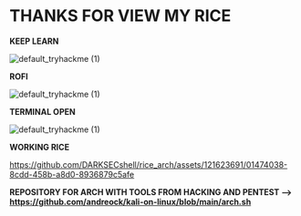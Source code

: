 # THANKS FOR VIEW MY RICE
**KEEP LEARN**

![default_tryhackme (1)](https://github.com/DARKSECshell/rice_arch/assets/121623691/ec0a7162-1de9-4561-9cdc-8b1eccb8c613)




**ROFI**

![default_tryhackme (1)](https://github.com/DARKSECshell/rice_arch/assets/121623691/09a58109-782c-429c-9682-f7e45c96032d)



**TERMINAL OPEN**

![default_tryhackme (1)](https://github.com/DARKSECshell/rice_arch/assets/121623691/a5de229b-6076-416a-b385-a4516f0d13dc)



**WORKING RICE**


https://github.com/DARKSECshell/rice_arch/assets/121623691/01474038-8cdd-458b-a8d0-8936879c5afe


**REPOSITORY FOR ARCH WITH TOOLS FROM HACKING AND PENTEST --> https://github.com/andreock/kali-on-linux/blob/main/arch.sh**
